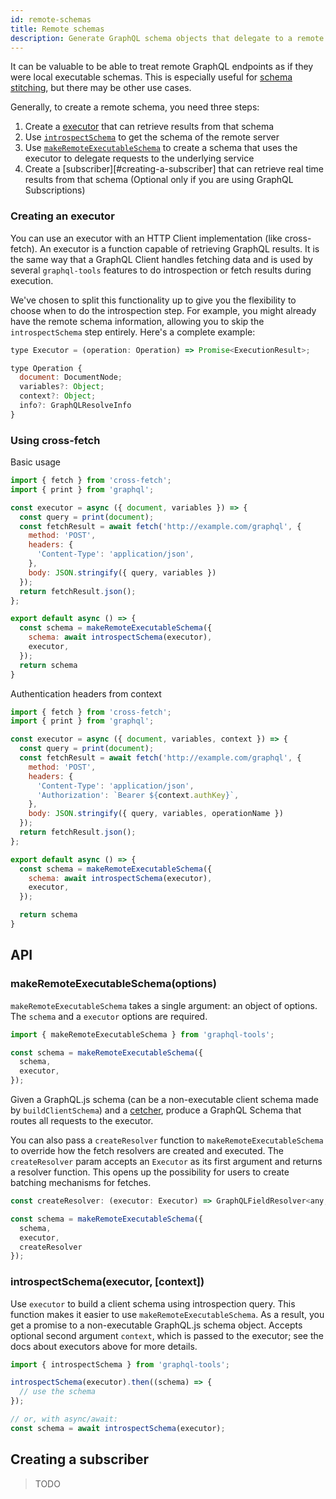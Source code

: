 ```yaml
---
id: remote-schemas
title: Remote schemas
description: Generate GraphQL schema objects that delegate to a remote server
---
```


It can be valuable to be able to treat remote GraphQL endpoints as if they were local executable schemas. This is especially useful for [schema stitching](/docs/schema-stitching/), but there may be other use cases.

Generally, to create a remote schema, you need three steps:

1. Create a [executor](#creating-a-executor) that can retrieve results from that schema
2. Use [`introspectSchema`](#introspectschemaexecutor-context) to get the schema of the remote server
3. Use [`makeRemoteExecutableSchema`](#makeremoteexecutableschemaoptions) to create a schema that uses the executor to delegate requests to the underlying service
4. Create a [subscriber][#creating-a-subscriber] that can retrieve real time results from that schema (Optional only if you are using GraphQL Subscriptions)

### Creating an executor

You can use an executor with an HTTP Client implementation (like cross-fetch). An executor is a function capable of retrieving GraphQL results. It is the same way that a GraphQL Client handles fetching data and is used by several `graphql-tools` features to do introspection or fetch results during execution.

We've chosen to split this functionality up to give you the flexibility to choose when to do the introspection step. For example, you might already have the remote schema information, allowing you to skip the `introspectSchema` step entirely. Here's a complete example:

```js
type Executor = (operation: Operation) => Promise<ExecutionResult>;

type Operation {
  document: DocumentNode;
  variables?: Object;
  context?: Object;
  info?: GraphQLResolveInfo
}
```

### Using cross-fetch

Basic usage

```js
import { fetch } from 'cross-fetch';
import { print } from 'graphql';

const executor = async ({ document, variables }) => {
  const query = print(document);
  const fetchResult = await fetch('http://example.com/graphql', {
    method: 'POST',
    headers: {
      'Content-Type': 'application/json',
    },
    body: JSON.stringify({ query, variables })
  });
  return fetchResult.json();
};

export default async () => {
  const schema = makeRemoteExecutableSchema({
    schema: await introspectSchema(executor),
    executor,
  });
  return schema
}
```

Authentication headers from context

```js
import { fetch } from 'cross-fetch';
import { print } from 'graphql';

const executor = async ({ document, variables, context }) => {
  const query = print(document);
  const fetchResult = await fetch('http://example.com/graphql', {
    method: 'POST',
    headers: {
      'Content-Type': 'application/json',
      'Authorization': `Bearer ${context.authKey}`,
    },
    body: JSON.stringify({ query, variables, operationName })
  });
  return fetchResult.json();
};

export default async () => {
  const schema = makeRemoteExecutableSchema({
    schema: await introspectSchema(executor),
    executor,
  });

  return schema
}
```

## API

### makeRemoteExecutableSchema(options)

`makeRemoteExecutableSchema` takes a single argument: an object of options. The `schema` and a `executor` options are required.

```js
import { makeRemoteExecutableSchema } from 'graphql-tools';

const schema = makeRemoteExecutableSchema({
  schema,
  executor,
});
```

Given a GraphQL.js schema (can be a non-executable client schema made by `buildClientSchema`) and a [cetcher](#creating-an-executor), produce a GraphQL Schema that routes all requests to the executor.

You can also pass a `createResolver` function to `makeRemoteExecutableSchema` to override how the fetch resolvers are created and executed. The `createResolver` param accepts an `Executor` as its first argument and returns a resolver function. This opens up the possibility for users to create batching mechanisms for fetches.
```js
const createResolver: (executor: Executor) => GraphQLFieldResolver<any, any> = // . . .

const schema = makeRemoteExecutableSchema({
  schema,
  executor,
  createResolver
});
```

### introspectSchema(executor, [context])

Use `executor` to build a client schema using introspection query. This function makes it easier to use `makeRemoteExecutableSchema`. As a result, you get a promise to a non-executable GraphQL.js schema object. Accepts optional second argument `context`, which is passed to the executor; see the docs about executors above for more details.

```js
import { introspectSchema } from 'graphql-tools';

introspectSchema(executor).then((schema) => {
  // use the schema
});

// or, with async/await:
const schema = await introspectSchema(executor);
```

## Creating a subscriber
> TODO
